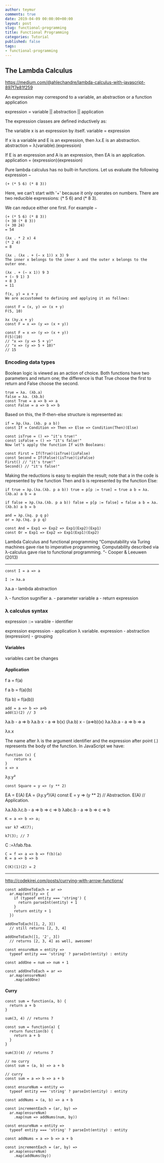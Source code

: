 ```yaml
---
author: teymur
comments: true
date: 2019-04-09 00:00:00+00:00
layout: post
slug: functional-programming
title: Functional Programming
categories: Tutorial
published: false
tags:
- functional-programming
---
```



## The Lambda Calculus


https://medium.com/@ahlechandre/lambda-calculus-with-javascript-897f7e81f259

An expression may correspond to a variable, an abstraction or a function application

expression = variable || abstraction || application

The expression classes are defined inductively as:

The variable x is an expression by itself.
variable = expression

If x is a variable and E is an expression, then λx.E is an abstraction.
abstraction = λ(variable).(expression)

If E is an expression and A is an expression, then EA is an application.
application = (expression)(expression)


Pure lambda calculus has no built-in functions. Let us evaluate the following expression −
```
(+ (* 5 6) (* 8 3)) 
```
Here, we can’t start with '+' because it only operates on numbers. There are two reducible expressions: (* 5 6) and (* 8 3).

We can reduce either one first. For example −
```
(+ (* 5 6) (* 8 3)) 
(+ 30 (* 8 3)) 
(+ 30 24) 
= 54
```

```
(λx . * 2 x) 4 
(* 2 4) 
= 8
```


```
(λx . (λx . + (− x 1)) x 3) 9 
The inner x belongs to the inner λ and the outer x belongs to the outer one.

(λx . + (− x 1)) 9 3 
+ (− 9 1) 3 
+ 8 3 
= 11
```


```
f(x, y) = x + y
We are accustomed to defining and applying it as follows:

const F = (x, y) => (x + y)
F(5, 10)

```


```
λx (λy.x + y)
const F = x => (y => (x + y))
```


```
const F = x => (y => (x + y))
F(5)(10)
// "x => (y => 5 + y)"
// "x => (y => 5 + 10)"
// 15

```

### Encoding data types

Boolean logic is viewed as an action of choice. Both functions have two parameters and return one; the difference is that True choose the first to return and False choose the second.

```
true = λa. (λb.a)
false = λa. (λb.b)
const True = a => b => a
const False = a => b => b
```

Based on this, the If-then-else structure is represented as:
```
if = λp.(λa. (λb. p a b))
const If = Condition => Then => Else => Condition(Then)(Else)
```

```
const isTrue = () => "it's true!"
const isFalse = () => "it's false!"
Now let’s apply the function If with Booleans:

const First = If(True)(isTrue)(isFalse)
const Second = If(False)(isTrue)(isFalse)
First() // "it's true!"
Second() // "it's false!"
```



Making the reductions is easy to explain the result; note that a in the code is represented by the function Then and b is represented by the function Else:

```
if true = λp.(λa.(λb. p a b)) true = p[p := true] = true a b = λa.(λb.a) a b = a

if false = λp.(λa.(λb. p a b)) false = p[p := false] = false a b = λa.(λb.b) a b = b
```

```
and = λp.(λq. p q p)
or = λp.(λq. p p q)

const And = Exp1 => Exp2 => Exp1(Exp2)(Exp1)
const Or = Exp1 => Exp2 => Exp1(Exp1)(Exp2)

```


Lambda Calculus and functional programming
“Computability via Turing machines gave rise to imperative programming. Computability described via λ-calculus gave rise to functional programming. “- Cooper & Leeuwen (2013)



















-------------------------

```
const I = a => a
```
```
I := λa.a
```


λa.a - lambda abstraction

λ - function sugnifier
a. - parameter variable
a - return expression

### λ  calculus syntax

expression ::= varaible - identifier

expression expression - application
λ variable. expression - abstraction
(expression) -  grouping


#### Variables 
variables cant be changes

#### Application

f a = f(a)

f a b = f(a)(b)

f(a b) = f(a(b))

```
add = a => b => a+b
add(1)(2) // 3
``` 

λa.b  -  a => b
λa.b x - a => b(x)
(λa.b) x - (a=>b)(x)
λa.λb.a -  a => b => a



λx.x

The name after λ is the argument identifier and the expression after point (.) represents the body of the function.
In JavaScript we have:
```
function (x) { 
    return x 
}
x => x

```

λy.y²
```
const Square = y => (y ** 2)
```


EA = E(A)
EA = (λy.y²)(A)
const E = y => (y ** 2)       // Abstraction.
E(A)                          // Application.






λa.λb.λc.b -  a => b => c => b
λabc.b -  a => b => c => b


```
K = a => b => a;

var k7 =K(7);

k7(3); // 7 
```


C :=λfab.fba.
```
C = f => a => b => f(b)(a)
K = a => b => b

C(K)(1)(2) = 2

```




------------------------------------------------------------
http://codekirei.com/posts/currying-with-arrow-functions/

```
const addOneToEach = ar =>
  ar.map(entity => {
    if (typeof entity === 'string') {
      return parseInt(entity) + 1
    }
    return entity + 1
  })

addOneToEach([1, 2, 3])
  // still returns [2, 3, 4]

addOneToEach([1, '2', 3])
  // returns [2, 3, 4] as well, awesome!

```

```
const ensureNum = entity =>
  typeof entity === 'string' ? parseInt(entity) : entity

const addOne = num => num + 1

const addOneToEach = ar =>
  ar.map(ensureNum)
    .map(addOne)
```


#### Curry

```
const sum = function(a, b) {
  return a + b
}

sum(3, 4) // returns 7
```


```
const sum = function(a) {
  return function(b) {
    return a + b
  }
}

sum(3)(4) // returns 7
```

```
// no curry
const sum = (a, b) => a + b

// curry
const sum = a => b => a + b
```


```
const ensureNum = entity =>
  typeof entity === 'string' ? parseInt(entity) : entity

const addNums = (a, b) => a + b

const incrementEach = (ar, by) =>
  ar.map(ensureNum)
    .map(num => addNums(num, by))
```

```
const ensureNum = entity =>
  typeof entity === 'string' ? parseInt(entity) : entity

const addNums = a => b => a + b

const incrementEach = (ar, by) =>
  ar.map(ensureNum)
    .map(addNums(by))
```












